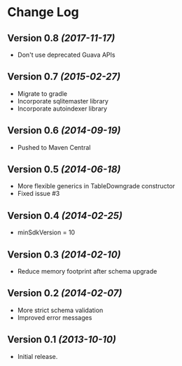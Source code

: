 Change Log
==========

Version 0.8 *(2017-11-17)*
----------------------------

 * Don't use deprecated Guava APIs

Version 0.7 *(2015-02-27)*
----------------------------

 * Migrate to gradle
 * Incorporate sqlitemaster library
 * Incorporate autoindexer library

Version 0.6 *(2014-09-19)*
----------------------------

 * Pushed to Maven Central

Version 0.5 *(2014-06-18)*
----------------------------

 * More flexible generics in TableDowngrade constructor
 * Fixed issue #3
 
Version 0.4 *(2014-02-25)*
----------------------------

 * minSdkVersion = 10

Version 0.3 *(2014-02-10)*
----------------------------

 * Reduce memory footprint after schema upgrade

Version 0.2 *(2014-02-07)*
----------------------------

 * More strict schema validation
 * Improved error messages

Version 0.1 *(2013-10-10)*
----------------------------

 * Initial release.
